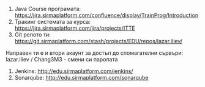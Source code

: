 1. Java Course програмата: https://jira.sirmaplatform.com/confluence/display/TrainProg/Introduction
2. Тракинг системата за курса: https://jira.sirmaplatform.com/jira/projects/ITTE
3. Git репото ти: https://git.sirmaplatform.com/stash/projects/EDU/repos/lazar.iliev/

Направен ти е и втори акаунт за достъп до спомагателни сървъри:
lazar.iliev / Chang3M3 - смени си паролата

1. Jenkins:  http://edu.sirmaplatform.com/jenkins/
2. Sonarqube: http://edu.sirmaplatform.com/sonarqube
